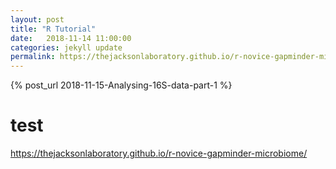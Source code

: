 ```yaml
---
layout: post
title: "R Tutorial"
date:   2018-11-14 11:00:00
categories: jekyll update
permalink: https://thejacksonlaboratory.github.io/r-novice-gapminder-microbiome/
---
```


{% post_url 2018-11-15-Analysing-16S-data-part-1 %}

# test
https://thejacksonlaboratory.github.io/r-novice-gapminder-microbiome/
